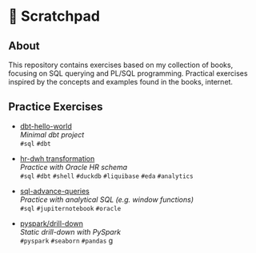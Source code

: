 # 📂 Scratchpad
## About
This repository contains exercises based on my collection of books, focusing on SQL querying and PL/SQL programming. Practical exercises inspired by the concepts and examples found in the books, internet.

## Practice Exercises

- [dbt-hello-world](dbt_drafts/dbt-hello-world/)  
  *Minimal dbt project*  
  `#sql` `#dbt` 

- [hr-dwh transformation](dbt_drafts/dbt-hr-transformation/)  
  *Practice with Oracle HR schema*  
  `#sql` `#dbt` `#shell` `#duckdb` 
  `#liquibase` `#eda`  `#analytics`

- [sql-advance-queries](sql-advance-queries/)  
  *Practice with analytical SQL (e.g. window functions)*  
  `#sql` `#jupiternotebook` `#oracle`

- [pyspark/drill-down](spark/drill-down/)  
  *Static drill-down with PySpark*  
  `#pyspark`   `#seaborn`   `#pandas`
g